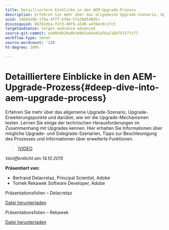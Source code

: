```yaml
---
title: Detailliertere Einblicke in den AEM-Upgrade-Prozess
description: Erfahren Sie mehr über das allgemeine Upgrade-Szenario, Upgrade-Erweiterungspunkte und darüber, wie wir die Upgrade-Mechanismen testen. Lernen Sie einige der technischen Herausforderungen im Zusammenhang mit Upgrades kennen. Hier erhalten Sie Informationen über mögliche Upgrade- und Sidegrade-Szenarien, Tipps zur Beschleunigung des Prozesses und Informationen über erweiterte Funktionen.
uuid: 2468da9b-178a-4fff-bf8e-57a3b0548d5c
discoiquuid: 86781dba-fe73-46f9-a5d0-a4f04c0c1fc5
targetaudience: target-audience advanced
source-git-commit: edd0bdb28a9b3d065a64a95af6a216b747577c77
workflow-type: tm+mt
source-wordcount: '126'
ht-degree: 100%

---
```


# Detailliertere Einblicke in den AEM-Upgrade-Prozess{#deep-dive-into-aem-upgrade-process}

Erfahren Sie mehr über das allgemeine Upgrade-Szenario, Upgrade-Erweiterungspunkte und darüber, wie wir die Upgrade-Mechanismen testen. Lernen Sie einige der technischen Herausforderungen im Zusammenhang mit Upgrades kennen. Hier erhalten Sie Informationen über mögliche Upgrade- und Sidegrade-Szenarien, Tipps zur Beschleunigung des Prozesses und Informationen über erweiterte Funktionen.

>[!VIDEO](https://video.tv.adobe.com/v/19376/?quality=9)

*Veröffentlicht am 14.10.2015*

**Präsentiert von:**

* Bertrand Delacretaz, Principal Scientist, Adobe
* Tomek Rekawek Software Developer, Adobe

Präsentationsfolien – Delacretaz

[Datei herunterladen](assets/aemgems-upgrades-2015-bdelacretaz.pdf)

Präsentationsfolien – Rekawek

[Datei herunterladen](assets/aemgems-upgrades-2015-trekaewk.pdf)
<!--
[Get back to the Overview](https://helpx.adobe.com/experience-manager/kt/eseminars/gems/aem-index.html)
-->
